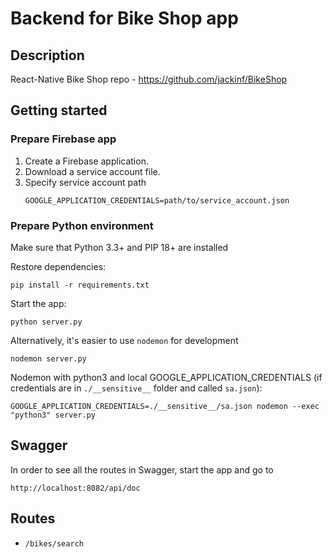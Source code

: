 # Backend for Bike Shop app

## Description

React-Native Bike Shop repo - https://github.com/jackinf/BikeShop

## Getting started

### Prepare Firebase app

1. Create a Firebase application. 
2. Download a service account file.
3. Specify service account path
    ```
    GOOGLE_APPLICATION_CREDENTIALS=path/to/service_account.json
    ```
   
### Prepare Python environment

Make sure that Python 3.3+ and PIP 18+ are installed

Restore dependencies:
```
pip install -r requirements.txt
```

Start the app:
```
python server.py
```

Alternatively, it's easier to use `nodemon` for development
```
nodemon server.py
```

Nodemon with python3 and local GOOGLE_APPLICATION_CREDENTIALS (if credentials are in `./__sensitive__` folder and called `sa.json`):
```
GOOGLE_APPLICATION_CREDENTIALS=./__sensitive__/sa.json nodemon --exec "python3" server.py
```

## Swagger

In order to see all the routes in Swagger, start the app and go to 
```
http://localhost:8082/api/doc
```

## Routes

* `/bikes/search`

